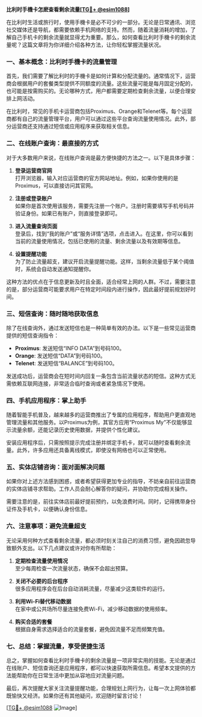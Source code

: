 **比利时手機卡怎麽查看剩余流量[[TG💪+ @esim1088](https://t.me/s/esim1088)]**

在比利时生活或旅行时，使用手機卡是必不可少的一部分。无论是日常通讯、浏览社交媒体还是导航，都需要依赖手机网络的支持。然而，随着流量消耗的增加，了解自己手机卡的剩余流量就显得尤为重要。那么，如何查看比利时手機卡的剩余流量呢？这篇文章将为你详细介绍各种方法，让你轻松掌握流量状况。

### **一、基本概念：比利时手機卡的流量管理**

首先，我们需要了解比利时的手機卡是如何计算和分配流量的。通常情况下，运营商会根据用户的套餐类型提供不同额度的流量。这些流量可能是每月固定分配的，也可能是按需购买的。无论哪种方式，用户都需要定期检查剩余流量，以便合理安排上网活动。

在比利时，常见的手机卡运营商包括Proximus、Orange和Telenet等。每个运营商都有自己的流量管理平台，用户可以通过这些平台查询流量使用情况。此外，部分运营商还支持通过短信或应用程序来获取相关信息。

### **二、在线账户查询：最直接的方式**

对于大多数用户来说，在线账户查询是最方便快捷的方法之一。以下是具体步骤：

1. **登录运营商官网**  
   打开浏览器，输入对应运营商的官方网站地址。例如，如果你使用的是Proximus，可以直接访问其官网。

2. **注册或登录账户**  
   如果你是首次使用该服务，需要先注册一个账户。注册时需要填写手机号码并验证身份。如果已有账户，则直接登录即可。

3. **进入流量查询页面**  
   登录后，找到“我的账户”或“服务详情”选项，点击进入。在这里，你可以看到当前的流量使用情况，包括已使用的流量、剩余流量以及有效期等信息。

4. **设置提醒功能**  
   为了防止流量超支，建议开启流量提醒功能。这样，当剩余流量低于某个阈值时，系统会自动发送通知提醒你。

这种方法的优点在于信息更新及时且全面，适合经常上网的人群。不过，需要注意的是，部分运营商可能要求用户在特定时间段内进行操作，因此最好提前规划好时间。

### **三、短信查询：随时随地获取信息**

除了在线查询外，通过发送短信也是一种简单有效的办法。以下是一些常见运营商提供的短信查询指令：

- **Proximus**: 发送短信“INFO DATA”到号码100。
- **Orange**: 发送短信“DATA”到号码100。
- **Telenet**: 发送短信“BALANCE”到号码100。

发送成功后，运营商会在短时间内回复一条包含当前流量状态的短信。这种方式无需依赖互联网连接，非常适合临时查询或者紧急情况下使用。

### **四、手机应用程序：掌上助手**

随着智能手机普及，越来越多的运营商推出了专属的应用程序，帮助用户更直观地管理流量和其他服务。以Proximus为例，其官方应用“Proximus My”不仅能够显示流量余额，还能记录历史使用数据，并提供个性化建议。

安装应用程序后，只需按照提示完成注册并绑定手机卡，就可以随时查看剩余流量。此外，许多应用还具备离线模式，即使没有网络也可以正常使用。

### **五、实体店铺咨询：面对面解决问题**

如果你对上述方法感到困惑，或者希望获得更加专业的指导，不妨亲自前往运营商的实体店铺寻求帮助。工作人员会耐心解答你的疑问，并协助你完成相关操作。

需要注意的是，前往实体店前最好提前预约，以免浪费时间。同时，记得携带身份证件及手机卡，以便确认身份信息。

### **六、注意事项：避免流量超支**

无论采用何种方式查看剩余流量，都必须时刻关注自己的消费习惯，避免因疏忽导致额外支出。以下几点建议或许对你有所帮助：

1. **定期检查流量使用情况**  
   至少每周检查一次流量状态，确保不会超出预算。

2. **关闭不必要的后台程序**  
   很多应用程序会在后台自动消耗流量，尽量减少这类软件的运行。

3. **利用Wi-Fi替代移动数据**  
   在家中或公共场所尽量连接免费Wi-Fi，减少移动数据的使用频率。

4. **购买合适的套餐**  
   根据自身需求选择适合的流量套餐，避免因流量不足而频繁充值。

### **七、总结：掌握流量，享受便捷生活**

总之，掌握如何查看比利时手機卡的剩余流量是一项非常实用的技能。无论是通过在线账户、短信查询还是应用程序，都可以快速获取所需信息。希望本文提供的方法能帮助你在日常生活中更加从容地应对流量问题。

最后，再次提醒大家关注流量提醒功能，合理规划上网行为，让每一次上网体验都既愉快又经济。如果你还有其他疑问，欢迎随时留言讨论！

[[TG💪+ @esim1088](https://t.me/s/esim1088) ![Image](https://i.postimg.cc/4NQfJmqS/Snipaste-2025-05-13-00-14-12.png)]